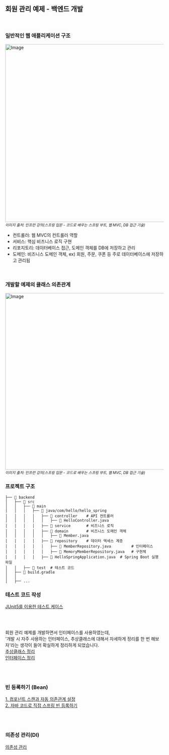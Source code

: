 ## 회원 관리 예제 - 백엔드 개발

<br />

### 일반적인 웹 애플리케이션 구조
<img width="563" alt="Image" src="https://github.com/user-attachments/assets/a2637fdb-8fb1-453b-837b-5e865056aed1" /> <br />
<small>_이미지 출처: 인프런 강의(스프링 입문 - 코드로 배우는 스프링 부트, 웹 MVC, DB 접근 기술)_</small>

- 컨트롤러: 웹 MVC의 컨트롤러 역할
- 서비스: 핵심 비즈니스 로직 구현
- 리포지토리: 데이터베이스 접근, 도메인 객체를 DB에 저장하고 관리
- 도메인: 비즈니스 도메인 객체, ex) 회원, 주문, 쿠폰 등 주로 데이터베이스에 저장하고 관리됨

<br />

### 개발할 예제의 클래스 의존관계
<img width="559" alt="Image" src="https://github.com/user-attachments/assets/859aafe1-0939-4c35-8cc8-8d8de3511fb8" /> <br /> 
<small>_이미지 출처: 인프런 강의(스프링 입문 - 코드로 배우는 스프링 부트, 웹 MVC, DB 접근 기술)_</small>

### 프로젝트 구조
```
├── 📂 backend         
│   ├── 📂 src
│   │   ├── 📂 main
│   │   │   ├── 📂 java/com/hello/hello_spring  
│   │   │   │   ├── 📂 controller    # API 컨트롤러
│   │   │   │   │   ├── 📜 HelloController.java  
│   │   │   │   ├── 📂 service       # 비즈니스 로직
│   │   │   │   ├── 📂 domain        # 비즈니스 도메인 객체
│   │   │   │   │   ├── 📜 Member.java
│   │   │   │   ├── 📂 repository    # 데이터 액세스 계층
│   │   │   │   │   ├── 📜 MemberRepository.java         # 인터페이스
│   │   │   │   │   ├── 📜 MemoryMemberRepository.java   # 구현체
│   │   │   │   ├── 📜 HelloSpringApplication.java  # Spring Boot 실행 파일
│   │   ├── 📂 test  # 테스트 코드
│   ├── 📜 build.gradle
│   │
│   ├── ...
```

### 테스트 코드 작성
[JUnit5를 이용한 테스트 케이스](createTestCase.md)

<br />
<br />

회원 관리 예제를 개발하면서 인터페이스를 사용하였는데, <br />
'개발 시 자주 사용하는 인터페이스, 추상클래스에 대해서 자세하게 정리를 한 번 해보자'라는 생각이 들어 확실하게 정리하게 되었습니다. <br />
[추상클래스 정리](abstractMethod.md) <br />
[인터페이스 정리](interface.md)

<br />
<br />

### 빈 등록하기 (Bean)
[1. 컴포넌트 스캔과 자동 의존관계 설정](Bean1.md) <br />
[2. 자바 코드로 직접 스프링 빈 등록하기](자바_코드로_직접_빈_등록.md)

<br />
<br />

### 의존성 관리(DI)
[의존성 관리](dependencyInjection.md)